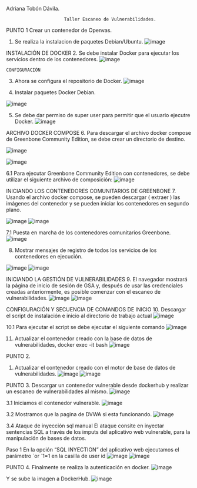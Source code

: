 Adriana Tobón Dávila.


                          Taller Escaneo de Vulnerabilidades.
PUNTO 1
Crear un contenedor de Openvas.

1.	Se realiza la instalacion de paquetes Debian/Ubuntu.
 ![image](https://github.com/user-attachments/assets/788d6641-4125-4b78-9f46-74908b531f05)

INSTALACIÓN DE DOCKER 
2.	Se debe instalar Docker para ejecutar los servicios dentro de los contenedores. 
 ![image](https://github.com/user-attachments/assets/4eabc341-3583-453b-bc0b-68814169c3c1)

	CONFIGURACIÓN 
3.	Ahora se configura el repositorio de Docker.
 ![image](https://github.com/user-attachments/assets/4f6ad4d0-5b33-4fa0-a8c3-bffd1c2b1176)

4.	Instalar paquetes Docker Debian.
 
![image](https://github.com/user-attachments/assets/847322ce-7f25-4b30-b577-5aaa25023300)



5.	Se debe dar permiso de super user para permitir que el usuario ejecutre Docker. 
 ![image](https://github.com/user-attachments/assets/45d1b21f-e783-4365-8667-b460f7724e0e)


ARCHIVO DOCKER COMPOSE 
6.	Para descargar el archivo docker compose de Greenbone Community Edition, se debe crear un directorio de destino.
 
![image](https://github.com/user-attachments/assets/dfe566b5-8722-4fba-bc6b-84c6d17fb878)

![image](https://github.com/user-attachments/assets/c12662ee-84d0-4fb2-b1dc-b6d67e7c7dc9)


6.1	Para ejecutar Greenbone Community Edition con contenedores, se debe utilizar el siguiente archivo de composición:
 ![image](https://github.com/user-attachments/assets/1b01edee-7bda-40e4-838c-f9fab560b1d7)


INICIANDO LOS CONTENEDORES COMUNITARIOS DE GREENBONE 
7.	Usando el archivo docker compose, se pueden descargar ( extraer ) las imágenes del contenedor y se pueden iniciar los contenedores en segundo plano.
 
 ![image](https://github.com/user-attachments/assets/db3e1e15-3505-4ebb-81b4-1fb713526c2e)
![image](https://github.com/user-attachments/assets/33ebf1b5-9dcb-4947-b1ca-e99b0f9b5930)


7.1 Puesta en marcha de los contenedores comunitarios Greenbone.
 ![image](https://github.com/user-attachments/assets/e144902d-3480-48eb-9eae-6f7b89f03be6)


8.	Mostrar mensajes de registro de todos los servicios de los contenedores en ejecución.
 
 ![image](https://github.com/user-attachments/assets/54091513-e497-4b4b-ac02-daa01d1dbaad)
![image](https://github.com/user-attachments/assets/f81c3b8f-c43e-4f92-9923-b0a9e9a3dbf3)


INICIANDO LA GESTIÓN DE VULNERABILIDADES 
9.	El navegador mostrará la página de inicio de sesión de GSA y, después de usar las credenciales creadas anteriormente, es posible comenzar con el escaneo de vulnerabilidades.
![image](https://github.com/user-attachments/assets/ee4d6dda-ca83-49e2-9af9-5f9307c58b20)
![image](https://github.com/user-attachments/assets/1ec6a25b-5ca3-41ca-b63f-a7db9b5c9fa4)

 
 
CONFIGURACIÓN Y SECUENCIA DE COMANDOS DE INICIO 
10.	Descargar el script de instalación e inicio al directorio de trabajo actual
 ![image](https://github.com/user-attachments/assets/f7616f02-22ba-49ae-8341-428f7d5622c6)

10.1 Para ejecutar el script se debe ejecutar el siguiente comando
 ![image](https://github.com/user-attachments/assets/f020ce1d-82f8-4686-9f35-4e405b331e89)


11.	Actualizar el contenedor creado con la base de datos de vulnerabilidades, docker exec -it bash
 ![image](https://github.com/user-attachments/assets/8fd84bbb-149e-4b77-af15-1e623439e8e2)

PUNTO 2.
1. Actualizar el contenedor creado con el motor de base de datos de vulnerabilidades.
![image](https://github.com/user-attachments/assets/789b741f-e591-4417-80dc-208a00f1208a)
![image](https://github.com/user-attachments/assets/a1c527cd-e6ca-4dd2-a180-7749daa721f4)

PUNTO 3.
Descargar un contenedor vulnerable desde dockerhub y realizar un escaneo de vulnerabilidades al mismo.
![image](https://github.com/user-attachments/assets/5a0faee1-2546-4f07-9d11-282ca4d2bb26)

3.1 Iniciamos el contenedor vulnerable.
![image](https://github.com/user-attachments/assets/3c7a324f-64a1-4bd1-af9f-22eab2538994)

3.2 Mostramos que la pagina de DVWA si esta funcionando.
![image](https://github.com/user-attachments/assets/a13024fd-7d96-4cb5-bda3-7184b084a39b)

3.4 Ataque de inyección sql manual El ataque consite en inyectar sentencias SQL a través de los imputs del aplicativo web vulnerable, para la manipulación de bases de datos.

Paso 1 En la opción “SQL INYECTION” del aplicativo web ejecutamos el parámetro ´or ´1=1 en la casilla de user id
![image](https://github.com/user-attachments/assets/7c66f809-63c5-4d21-af46-630e64860a71)
![image](https://github.com/user-attachments/assets/17648e7f-29e3-4cd3-9600-0773a33781cd)

PUNTO 4. 
Finalmente se realiza la autenticación en docker.
![image](https://github.com/user-attachments/assets/c165558b-179d-4225-94cc-acca76febe75)

Y se sube la imagen a DockerHub.
 ![image](https://github.com/user-attachments/assets/b9e1632b-f6cc-4347-97fe-c18b258fd5bb)


